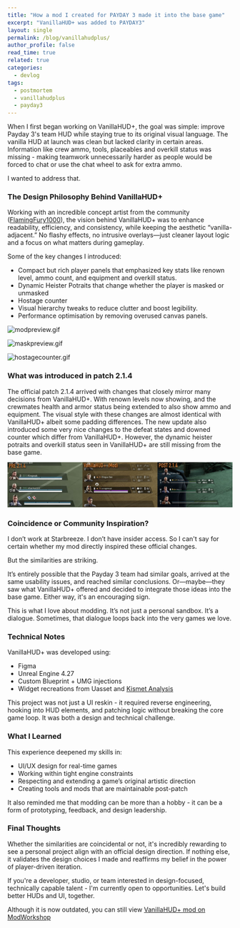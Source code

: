 ```yaml
---
title: "How a mod I created for PAYDAY 3 made it into the base game"
excerpt: "VanillaHUD+ was added to PAYDAY3"
layout: single
permalink: /blog/vanillahudplus/
author_profile: false
read_time: true
related: true
categories: 
  - devlog
tags: 
  - postmortem
  - vanillahudplus
  - payday3
---
```


When I first began working on VanillaHUD+, the goal was simple: improve Payday 3's team HUD while staying true to its 
original visual language. The vanilla HUD at launch was clean but lacked clarity in certain areas. Information like crew 
ammo, tools, placeables and overkill status was missing - making teamwork unnecessarily harder as people would be forced to 
chat or use the chat wheel to ask for extra ammo.

I wanted to address that.

### The Design Philosophy Behind VanillaHUD+

Working with an incredible concept artist from the community ([FlamingFury1000](https://modworkshop.net/user/FlamingFury1000)),
the vision behind VanillaHUD+ was to enhance readability, efficiency, and consistency, while keeping the aesthetic 
“vanilla-adjacent.” No flashy effects, no intrusive overlays—just cleaner layout logic and a focus on what matters during gameplay.

Some of the key changes I introduced:
- Compact but rich player panels that emphasized key stats like renown level, ammo count, and equipment and overkill status.
- Dynamic Heister Potraits that change whether the player is masked or unmasked
- Hostage counter
- Visual hierarchy tweaks to reduce clutter and boost legibility.
- Performance optimisation by removing overused canvas panels.

![modpreview.gif](/assets/images/blogs/vhudplus/modpreview.gif)

![maskpreview.gif](/assets/images/blogs/vhudplus/maskpreview.gif)

![hostagecounter.gif](/assets/images/blogs/vhudplus/hostagecounter.gif)

### What was introduced in patch 2.1.4

The official patch 2.1.4 arrived with changes that closely mirror many decisions from VanillaHUD+. With renown levels now showing,
and the crewmates health and armor status being extended to also show ammo and equipment. The visual style with these changes are 
almost identical with VanillaHUD+ albeit some padding differences. The new update also introduced some very nice changes to the 
defeat states and downed counter which differ from VanillaHUD+. However, the dynamic heister potraits and overkill status seen in 
VanillaHUD+ are still missing from the base game.

<a href="/assets/images/blogs/vhudplus/comparisons.jpeg" data-lightbox="hud-comparison">
  <img src="/assets/images/blogs/vhudplus/comparisons.jpeg" alt="PD3 HUD Comparison" />
</a>

### Coincidence or Community Inspiration?

I don’t work at Starbreeze. I don’t have insider access. So I can't say for certain whether my mod directly inspired these official 
changes.

But the similarities are striking.

It’s entirely possible that the Payday 3 team had similar goals, arrived at the same usability issues, and reached similar 
conclusions. Or—maybe—they saw what VanillaHUD+ offered and decided to integrate those ideas into the base game. 
Either way, it's an encouraging sign.

This is what I love about modding. It’s not just a personal sandbox. It’s a dialogue. Sometimes, that dialogue loops back
into the very games we love.

### Technical Notes
VanillaHUD+ was developed using:
- Figma
- Unreal Engine 4.27
- Custom Blueprint + UMG injections
- Widget recreations from Uasset and [Kismet Analysis](https://github.com/trumank/kismet-analyzer)

This project was not just a UI reskin - it required reverse engineering, hooking into HUD elements, and patching logic without 
breaking the core game loop. It was both a design and technical challenge.

### What I Learned

This experience deepened my skills in:
- UI/UX design for real-time games
- Working within tight engine constraints
- Respecting and extending a game’s original artistic direction
- Creating tools and mods that are maintainable post-patch

It also reminded me that modding can be more than a hobby - it can be a form of prototyping, feedback, and design leadership.

### Final Thoughts

Whether the similarities are coincidental or not, it's incredibly rewarding to see a personal project align with an official design 
direction. If nothing else, it validates the design choices I made and reaffirms my belief in the power of player-driven iteration.

If you're a developer, studio, or team interested in design-focused, technically capable talent - I'm currently open to 
opportunities. Let's build better HUDs and UI, together.

Although it is now outdated, you can still view [VanillaHUD+ mod on ModWorkshop](https://modworkshop.net/mod/50675)